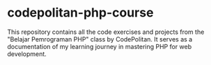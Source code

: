 # codepolitan-php-course
This repository contains all the code exercises and projects from the "Belajar Pemrograman PHP" class by CodePolitan. It serves as a documentation of my learning journey in mastering PHP for web development.
